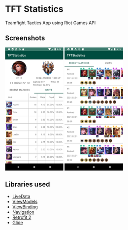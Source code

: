 # TFT Statistics
Teamfight Tactics App using Riot Games API

## Screenshots
<img src="screenshots/Screenshot1.png" height="400"> <img src="screenshots/Screenshot2.png" height="400">

## Libraries used
* [LiveData](https://developer.android.com/reference/android/arch/lifecycle/LiveData)
* [ViewModels](https://developer.android.com/reference/android/arch/lifecycle/ViewModel)
* [ViewBinding](https://developer.android.com/topic/libraries/view-binding)
* [Navigation](https://developer.android.com/guide/navigation)
* [Retrofit 2](https://square.github.io/retrofit/)
* [Glide](https://github.com/bumptech/glide)